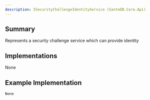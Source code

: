 ```yaml
---
description: ISecurityChallengeIdentityService (SanteDB.Core.Api)
---
```


## Summary
Represents a security challenge service which can provide identity

## Implementations

None

## Example Implementation
```
None
```
